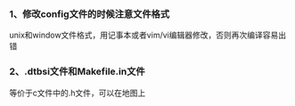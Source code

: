 ### 1、修改config文件的时候注意文件格式

unix和window文件格式，用记事本或者vim/vi编辑器修改，否则再次编译容易出错

### 2、.dtbsi文件和Makefile.in文件
等价于c文件中的.h文件，可以在地图上
